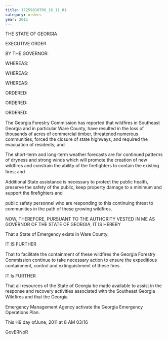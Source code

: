 ```yaml
---
title: 17259810706_16_11_01
category: orders
year: 2011
---
```

 

THE STATE OF GEORGIA

EXECUTIVE ORDER

BY THE GOVERNOR:

WHEREAS:

WHEREAS:

WHEREAS:

ORDERED:

ORDERED:

ORDERED:

The Georgia Forestry Commission has reported that wildﬁres in Southeast Georgia and
in particular Ware County, have resulted in the loss of thousands of acres of commercial
timber, threatened numerous communities, forced the closure of state highways, and
required the evacuation of residents; and

The short-term and long-term weather forecasts are for continued patterns of dryness
and strong winds which will promote the creation of new wildﬁres and constrain the
ability of the ﬁreﬁghters to contain the existing ﬁres; and

Additional State assistance is necessary to protect the public health, preserve the safety
of the public, keep property damage to a minimum and support the ﬁreﬁghters and

public safety personnel who are responding to this continuing threat to communities in
the path of these growing wildﬁres.

NOW, THEREFORE, PURSUANT TO THE AUTHORITY VESTED IN ME AS
GOVERNOR OF THE STATE OF GEORGIA, IT IS HEREBY

That a State of Emergency exists in Ware County.

IT IS FURTHER

That to facilitate the containment of these wildﬁres the Georgia Forestry Commission
continue to take necessary action to ensure the expeditious containment, control and
extinguishment of these ﬁres.

IT Is FURTHER

That all resources of the State of Georgia be made available to assist in the response and
recovery activities associated with the Southeast Georgia Wildﬁres and that the Georgia

Emergency Management Agency activate the Georgia Emergency Operations Plan.

This H9 day ofJune, 2011 at 8 AM 03/16

GovERNoR

